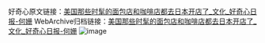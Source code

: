 好奇心原文链接：[美国那些时髦的面包店和咖啡店都去日本开店了_文化_好奇心日报-何姗](https://www.qdaily.com/articles/8955.html)
WebArchive归档链接：[美国那些时髦的面包店和咖啡店都去日本开店了_文化_好奇心日报-何姗](http://web.archive.org/web/20190623153638/https://www.qdaily.com/articles/8955.html)
![image](http://ww3.sinaimg.cn/large/007d5XDply1g3ve250gztj30u030ne81)